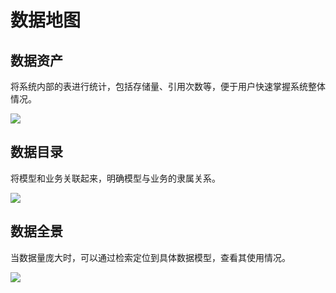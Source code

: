 # 数据地图

## 数据资产

将系统内部的表进行统计，包括存储量、引用次数等，便于用户快速掌握系统整体情况。

![](https://terminus-paas.oss-cn-hangzhou.aliyuncs.com/paas-doc/2021/08/05/2bf15821-ba7f-40c0-9250-6d470a2e33cf.png)

## 数据目录

将模型和业务关联起来，明确模型与业务的隶属关系。

![](https://terminus-paas.oss-cn-hangzhou.aliyuncs.com/paas-doc/2021/08/05/ec095c65-5a7b-41f7-bebb-3fc3542d101f.png)

## 数据全景

当数据量庞大时，可以通过检索定位到具体数据模型，查看其使用情况。

![](https://terminus-paas.oss-cn-hangzhou.aliyuncs.com/paas-doc/2021/08/20/5c8b866f-2ed5-4acf-83d7-be32847ec477.png)

